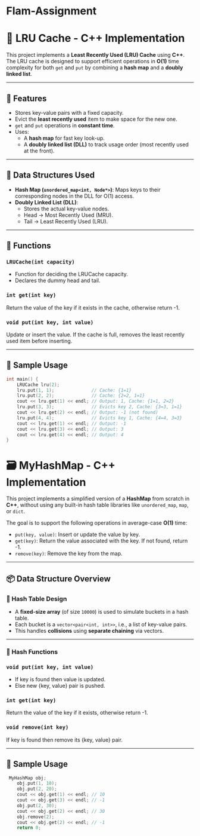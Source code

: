 # Flam-Assignment

# 🧠 LRU Cache - C++ Implementation

This project implements a **Least Recently Used (LRU) Cache** using **C++**. The LRU cache is designed to support efficient operations in **O(1)** time complexity for both `get` and `put` by combining a **hash map** and a **doubly linked list**.

---

## 🚀 Features 

- Stores key-value pairs with a fixed capacity.
- Evict the **least recently used** item to make space for the new one.
- `get` and `put` operations in **constant time**.
- Uses:
  - A **hash map** for fast key look-up.
  - A **doubly linked list (DLL)** to track usage order (most recently used at the front).

---

## 🧩 Data Structures Used

- **Hash Map (`unordered_map<int, Node*>`)**: Maps keys to their corresponding nodes in the DLL for O(1) access.
- **Doubly Linked List (DLL)**:
  - Stores the actual key-value nodes.
  - Head → Most Recently Used (MRU).
  - Tail → Least Recently Used (LRU).

---

## 🔧 Functions

### `LRUCache(int capacity)`
- Function for deciding the LRUCache capacity.
- Declares the dummy head and tail.

### `int get(int key)`
Return the value of the key if it exists in the cache, otherwise return -1.

### `void put(int key, int value)`
Update or insert the value. If the cache is full, removes the least recently used item before inserting.

---

## 🧪 Sample Usage

```cpp
int main() {
    LRUCache lru(2);
    lru.put(1, 1);              // Cache: {1=1}
    lru.put(2, 2);              // Cache: {2=2, 1=1}
    cout << lru.get(1) << endl; // Output: 1, Cache: {1=1, 2=2}
    lru.put(3, 3);              // Evicts key 2, Cache: {3=3, 1=1}
    cout << lru.get(2) << endl; // Output: -1 (not found)
    lru.put(4, 4);              // Evicts key 1, Cache: {4=4, 3=3}
    cout << lru.get(1) << endl; // Output: -1
    cout << lru.get(3) << endl; // Output: 3
    cout << lru.get(4) << endl; // Output: 4
}
```

# 🗃️ MyHashMap - C++ Implementation

This project implements a simplified version of a **HashMap** from scratch in **C++**, without using any built-in hash table libraries like `unordered_map`, `map`, or `dict`.

The goal is to support the following operations in average-case **O(1)** time:

- `put(key, value)`: Insert or update the value by key.
- `get(key)`: Return the value associated with the key. If not found, return -1.
- `remove(key)`: Remove the key from the map.

---

## 📦 Data Structure Overview

### 🔢 Hash Table Design

- A **fixed-size array** (of size `10000`) is used to simulate buckets in a hash table.
- Each bucket is a `vector<pair<int, int>>`, i.e., a list of key-value pairs.
- This handles **collisions** using **separate chaining** via vectors.

---

### 🧮 Hash Functions

### `void put(int key, int value)`
- If key is found then value is updated.
- Else new {key, value} pair is pushed.

### `int get(int key)`
Return the value of the key if it exists, otherwise return -1.

### `void remove(int key)`
If key is found then remove its {key, value} pair.

---

## 🧪 Sample Usage

```cpp
 MyHashMap obj;
    obj.put(1, 10);
    obj.put(2, 20);
    cout << obj.get(1) << endl; // 10
    cout << obj.get(3) << endl; // -1
    obj.put(2, 30);
    cout << obj.get(2) << endl; // 30
    obj.remove(2);
    cout << obj.get(2) << endl; // -1
    return 0;
```
